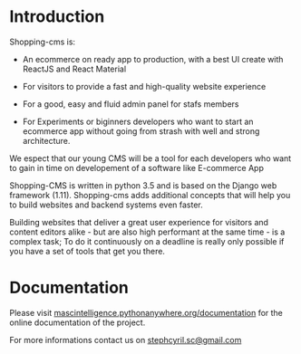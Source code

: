 # Introduction

Shopping-cms is:

* An ecommerce on ready app to production, with a best UI create with ReactJS and React Material

* For visitors to provide a fast and high-quality website experience

* For a good, easy and fluid admin panel for stafs members

* For Experiments or biginners developers who want to start an ecommerce app without going from strash with well and strong architecture.

We espect that our young CMS will be a tool for each developers who want to gain in time on developement of a software like E-commerce App

Shopping-CMS is written in python 3.5 and is based on the Django web framework (1.11). Shopping-cms
adds additional concepts that will help you to build websites and backend
systems even faster.

Building websites that deliver a great user experience for visitors and content
editors alike - but are also high performant at the same time - is a complex
task; To do it continuously on a deadline is really only possible if you have a
set of tools that get you there.

# Documentation

Please visit [mascintelligence.pythonanywhere.org/documentation](https://www.mascintelligence.pythonanywhere.org/documentation/) for the online documentation
of the project.

For more informations contact us on stephcyril.sc@gmail.com
